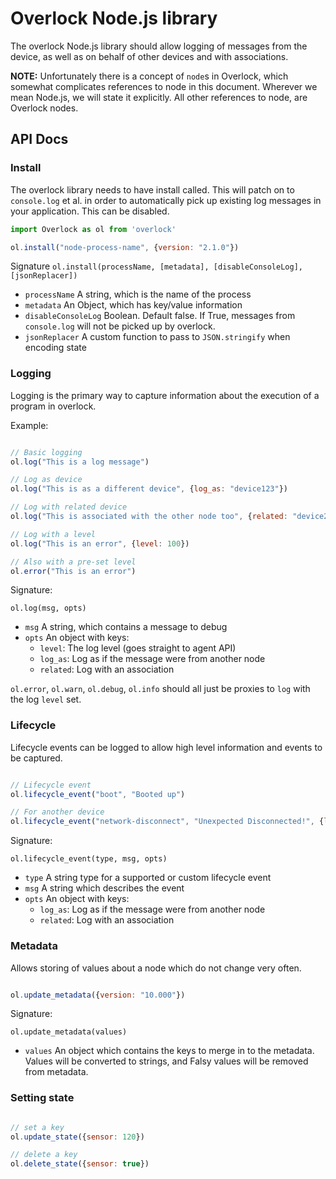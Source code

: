 
# Overlock Node.js library

The overlock Node.js library should allow logging of messages from the device, as well as on behalf of other devices and with associations.

**NOTE:** Unfortunately there is a concept of `node`s in Overlock, which somewhat complicates references to node in this document. Wherever we mean Node.js, we will state it explicitly. All other references to node, are Overlock nodes.

## API Docs

### Install

The overlock library needs to have install called. This will patch on to `console.log` et al. in order to automatically pick up existing log messages in your application. This can be disabled.

```javascript
import Overlock as ol from 'overlock'

ol.install("node-process-name", {version: "2.1.0"})

```

Signature
`ol.install(processName, [metadata], [disableConsoleLog], [jsonReplacer])`

* `processName` A string, which is the name of the process
* `metadata` An Object, which has key/value information
* `disableConsoleLog` Boolean. Default false. If True, messages from `console.log` will not be picked up by overlock. 
* `jsonReplacer` A custom function to pass to `JSON.stringify` when encoding state


### Logging

Logging is the primary way to capture information about the execution of a program in overlock.

Example:

```javascript

// Basic logging
ol.log("This is a log message")

// Log as device
ol.log("This is as a different device", {log_as: "device123"})

// Log with related device
ol.log("This is associated with the other node too", {related: "device234"})

// Log with a level
ol.log("This is an error", {level: 100})

// Also with a pre-set level
ol.error("This is an error")

```

Signature:

`ol.log(msg, opts)`

* `msg` A string, which contains a message to debug
* `opts` An object with keys:
    * `level`: The log level (goes straight to agent API)
    * `log_as`: Log as if the message were from another node
    * `related`: Log with an association

`ol.error`, `ol.warn`, `ol.debug`, `ol.info` should all just be proxies to `log` with the log `level` set.

### Lifecycle

Lifecycle events can be logged to allow high level information and events to be captured.

```javascript

// Lifecycle event
ol.lifecycle_event("boot", "Booted up")

// For another device
ol.lifecycle_event("network-disconnect", "Unexpected Disconnected!", {log_as: "device234"})

```

Signature:

`ol.lifecycle_event(type, msg, opts)`

* `type` A string type for a supported or custom lifecycle event
* `msg` A string which describes the event
* `opts` An object with keys:
    * `log_as`: Log as if the message were from another node
    * `related`: Log with an association

### Metadata

Allows storing of values about a node which do not change very often.

```javascript

ol.update_metadata({version: "10.000"})

```

Signature:

`ol.update_metadata(values)`

* `values` An object which contains the keys to merge in to the metadata. Values will be converted to strings, and Falsy values will be removed from metadata.

### Setting state

```javascript

// set a key
ol.update_state({sensor: 120})

// delete a key
ol.delete_state({sensor: true})

```
